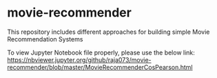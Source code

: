 # movie-recommender
This repository includes different approaches for building simple Movie Recommendation Systems

To view Jupyter Notebook file properly, please use the below link:
https://nbviewer.jupyter.org/github/raja073/movie-recommender/blob/master/MovieRecommenderCosPearson.html
